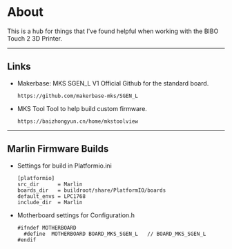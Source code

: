 # About
This is a hub for things that I've found helpful when working with the BIBO Touch 2 3D Printer.

-------------------------------------------------
## Links
  - Makerbase: MKS SGEN_L V1
    Official Github for the standard board.
    ```
    https://github.com/makerbase-mks/SGEN_L
    ```
  - MKS Tool
    Tool to help build custom firmware.
    ```
    https://baizhongyun.cn/home/mkstoolview
    ```

-------------------------------------------------
## Marlin Firmware Builds
  - Settings for build in Platformio.ini
    ```
    [platformio]
    src_dir      = Marlin
    boards_dir   = buildroot/share/PlatformIO/boards
    default_envs = LPC1768
    include_dir  = Marlin
    ```
  - Motherboard settings for Configuration.h
    ```
    #ifndef MOTHERBOARD
      #define  MOTHERBOARD BOARD_MKS_SGEN_L   // BOARD_MKS_SGEN_L
    #endif
    ```